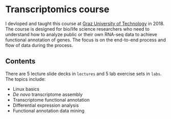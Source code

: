# Transcriptomics course
I devloped and taught this course at [Graz University of Technology](https://www.tugraz.at/en/home/) in 2018. The course is designed for bio/life science researchers who need to understand how to analyze public or their own RNA-seq data to achieve functional annotation of genes. The focus is on the end-to-end process and flow of data during the process.

## Contents
There are 5 lecture slide decks in `lectures` and 5 lab exercise sets in `labs`. The topics include:
- Linux basics
- *De novo* transcriptome assembly
- Transcriptome functional annotation
- Differential expression analysis
- Functional annotation data mining
